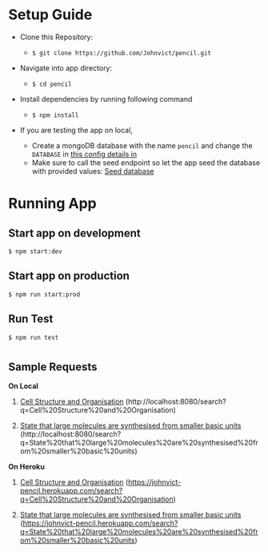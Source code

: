 # Setup Guide
 - Clone this Repository:
   - ```$ git clone https://github.com/Johnvict/pencil.git```
 
 - Navigate into app directory:
   - ```$ cd pencil```
 
 - Install dependencies by running following command
   - ```$ npm install```

 - If you are testing the app on local, 
   - Create a mongoDB database with the name `pencil` and change the `DATABASE` in [this config details in](https://github.com/Johnvict/pencil/blob/main/config.env)
   - Make sure to call the seed endpoint so let the app seed the database with provided values: [Seed database ](http://localhost:8080/seed-db) 


#
# Running App
## Start app on development
```
$ npm start:dev
```
## Start app on production
```
$ npm run start:prod
```
## Run Test
```
$ npm run test
```

#
## Sample Requests

**On Local**

  1. [Cell Structure and Organisation](http://localhost:8080/search?q=Cell%20Structure%20and%20Organisation) (http://localhost:8080/search?q=Cell%20Structure%20and%20Organisation)
   
  2. [State that large molecules are synthesised from smaller basic units ](http://localhost:8080/search?q=State%20that%20large%20molecules%20are%20synthesised%20from%20smaller%20basic%20units) (http://localhost:8080/search?q=State%20that%20large%20molecules%20are%20synthesised%20from%20smaller%20basic%20units)


**On Heroku**
  1. [Cell Structure and Organisation](https://johnvict-pencil.herokuapp.com/search?q=Cell%20Structure%20and%20Organisation) (https://johnvict-pencil.herokuapp.com/search?q=Cell%20Structure%20and%20Organisation)
   
  2. [State that large molecules are synthesised from smaller basic units ](https://johnvict-pencil.herokuapp.com/search?q=State%20that%20large%20molecules%20are%20synthesised%20from%20smaller%20basic%20units) (https://johnvict-pencil.herokuapp.com/search?q=State%20that%20large%20molecules%20are%20synthesised%20from%20smaller%20basic%20units)

